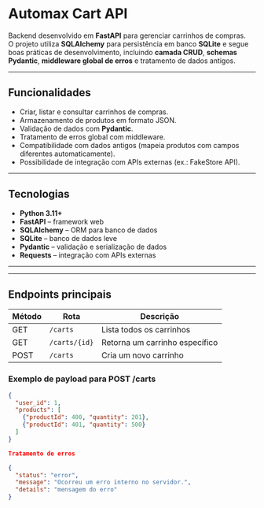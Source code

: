 # Automax Cart API

Backend desenvolvido em **FastAPI** para gerenciar carrinhos de compras.  
O projeto utiliza **SQLAlchemy** para persistência em banco **SQLite** e segue boas práticas de desenvolvimento, incluindo **camada CRUD**, **schemas Pydantic**, **middleware global de erros** e tratamento de dados antigos.

---

## Funcionalidades

- Criar, listar e consultar carrinhos de compras.
- Armazenamento de produtos em formato JSON.
- Validação de dados com **Pydantic**.
- Tratamento de erros global com middleware.
- Compatibilidade com dados antigos (mapeia produtos com campos diferentes automaticamente).
- Possibilidade de integração com APIs externas (ex.: FakeStore API).

---

## Tecnologias

- **Python 3.11+**
- **FastAPI** – framework web
- **SQLAlchemy** – ORM para banco de dados
- **SQLite** – banco de dados leve
- **Pydantic** – validação e serialização de dados
- **Requests** – integração com APIs externas

---

---

## Endpoints principais

| Método | Rota            | Descrição                       |
|--------|----------------|--------------------------------|
| GET    | `/carts`       | Lista todos os carrinhos       |
| GET    | `/carts/{id}`  | Retorna um carrinho específico|
| POST   | `/carts`       | Cria um novo carrinho          |

### Exemplo de payload para POST /carts
```json
{
  "user_id": 1,
  "products": [
    {"productId": 400, "quantity": 201},
    {"productId": 401, "quantity": 500}
  ]
}

Tratamento de erros

{
  "status": "error",
  "message": "Ocorreu um erro interno no servidor.",
  "details": "mensagem do erro"
}
